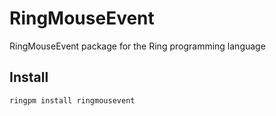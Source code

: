# RingMouseEvent

RingMouseEvent package for the Ring programming language

## Install

	ringpm install ringmousevent
